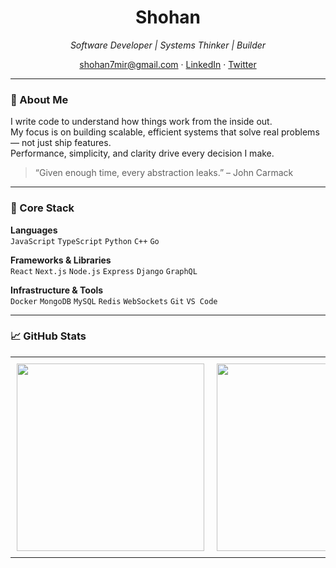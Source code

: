 <h1 align="center">Shohan</h1>
<p align="center"><i>Software Developer | Systems Thinker | Builder</i></p>
<p align="center"> <a href="mailto:shohan7mir@gmail.com">shohan7mir@gmail.com</a> · <a href="https://www.linkedin.com/in/shohan-mir-771bba152/">LinkedIn</a> · <a href="https://twitter.com/imShohanMir">Twitter</a> </p>

---

### 🧠 About Me

I write code to understand how things work from the inside out.  
My focus is on building scalable, efficient systems that solve real problems — not just ship features.  
Performance, simplicity, and clarity drive every decision I make.

> “Given enough time, every abstraction leaks.” – John Carmack

---

### 🧩 Core Stack

**Languages**  
`JavaScript` `TypeScript` `Python` `C++` `Go`

**Frameworks & Libraries**  
`React` `Next.js` `Node.js` `Express` `Django` `GraphQL`

**Infrastructure & Tools**  
`Docker` `MongoDB` `MySQL` `Redis` `WebSockets` `Git` `VS Code`

---

### 📈 GitHub Stats
<table>
  <tr>
    <td align="center" style="padding: 10px;">
      <img src="https://github-readme-stats.vercel.app/api?username=ShohanMir&show_icons=true&hide_border=true&theme=dark" width="300" />
    </td>
    <td align="center" style="padding: 10px;">
      <img src="https://github-readme-stats.vercel.app/api/top-langs/?username=ShohanMir&layout=compact&hide_border=true&theme=dark&count_private=true" width="300" />
    </td>
    <td align="center" style="padding: 10px;">
      <img src="https://streak-stats.demolab.com?user=ShohanMir&theme=dark&hide_border=true" width="300" />
    </td>
  </tr>
<!-- <p align="center"> <img src="https://github-readme-stats.vercel.app/api?username=ShohanMir&show_icons=true&hide_border=true&theme=dark" width="48%" /> <img src="https://streak-stats.demolab.com?user=ShohanMir&theme=dark&hide_border=true" width="48%" /> </p> <p align="center"> <img src="https://github-readme-stats.vercel.app/api/top-langs/?username=ShohanMir&layout=compact&hide_border=true&theme=dark" width="48%" /> </p> -->


